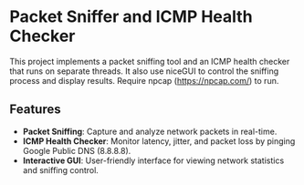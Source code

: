 # Packet Sniffer and ICMP Health Checker
This project implements a packet sniffing tool and an ICMP health checker that runs on separate threads. It also use niceGUI to control the sniffing process and display results.
Require npcap (https://npcap.com/) to run.

## Features
- **Packet Sniffing**: Capture and analyze network packets in real-time.
- **ICMP Health Checker**: Monitor latency, jitter, and packet loss by pinging Google Public DNS (8.8.8.8).
- **Interactive GUI**: User-friendly interface for viewing network statistics and sniffing control.
